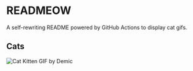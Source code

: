 # READMEOW

A self-rewriting README powered by GitHub Actions to display cat gifs.

## Cats

![Cat Kitten GIF by Demic](https://media4.giphy.com/media/3oriO0OEd9QIDdllqo/200.gif?cid=9acd02daukd09pzhv4x6vs9zpaugf4pbyjy9jkuvcm4qfjdo&ep=v1_gifs_search&rid=200.gif&ct=g)

